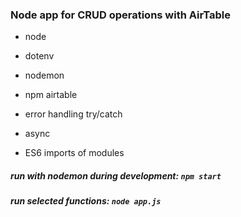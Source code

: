 ### Node app for CRUD operations with AirTable



- node
- dotenv
- nodemon
- npm airtable

 - error handling try/catch
 - async

 - ES6 imports of modules



##### run with nodemon during development: `npm start`

##### run selected functions: `node app.js`
